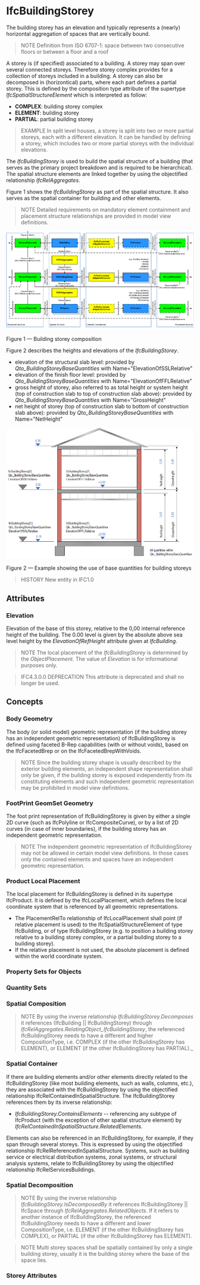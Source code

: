 # IfcBuildingStorey

The building storey has an elevation and typically represents a (nearly) horizontal aggregation of spaces that are vertically bound.

> NOTE  Definition from ISO 6707-1:
> space between two consecutive floors or between a floor and a roof

A storey is (if specified) associated to a building. A storey may span over several connected storeys. Therefore storey complex provides for a collection of storeys included in a building. A storey can also be decomposed in (horizontical) parts, where each part defines a partial storey. This is defined by the composition type attribute of the supertype _IfcSpatialStructureElement_ which is interpreted as follow:

* **COMPLEX**: building storey complex
* **ELEMENT**: building storey
* **PARTIAL**: partial building storey

> EXAMPLE  In split level houses, a storey is split into two or more partial storeys, each with a different elevation. It can be handled by defining a storey, which includes two or more partial storeys with the individual elevations.

The _IfcBuildingStorey_ is used to build the spatial structure of a building (that serves as the primary project breakdown and is required to be hierarchical). The spatial structure elements are linked together by using the objectified relationship _IfcRelAggregates_.

Figure 1 shows the _IfcBuildingStorey_ as part of the spatial structure. It also serves as the spatial container for building and other elements.

> NOTE  Detailed requirements on mandatory element containment and placement structure relationships are provided in model view definitions.

![IfcBuildingStorey as part of a spatial structure](../../../../figures/ifcbuildingstorey-spatialstructure.png "Figure 1 &mdash; Building storey composition")

Figure 1 &mdash; Building storey composition

Figure 2 describes the heights and elevations of the _IfcBuildingStorey_.

* elevation of the structural slab level: provided by _Qto_BuildingStoreyBaseQuantities_ with Name="ElevationOfSSLRelative"
* elevation of the finish floor level: provided by _Qto_BuildingStoreyBaseQuantities_ with Name="ElevationOfFFLRelative"
* gross height of storey, also referred to as total height or system height (top of construction slab to top of construction slab above): provided by _Qto_BuildingStoreyBaseQuantities_ with Name="GrossHeight"
* net height of storey (top of construction slab to bottom of construction slab above): provided by _Qto_BuildingStoreyBaseQuantities_ with Name="NetHeight"

![space heights](../../../../figures/ifcbuildingstorey_heights.png "Figure 2 &mdash; Building storey elevations")

Figure 2 &mdash; Example showing the use of base quantities for building storeys

> HISTORY  New entity in IFC1.0

## Attributes

### Elevation
Elevation of the base of this storey, relative to the 0,00 internal reference height of the building. The 0.00 level is given by the absolute above sea level height by the _ElevationOfRefHeight_ attribute given at _IfcBuilding_.

> NOTE  The local placement of the _IfcBuildingStorey_ is determined by the _ObjectPlacement_. The value of _Elevation_ is for informational purposes only.

> IFC4.3.0.0 DEPRECATION This attribute is deprecated and shall no longer be used.

## Concepts

### Body Geometry

The body (or solid model) geometric representation (if the building storey has an independent geometric representation) of IfcBuildingStorey is defined using faceted B-Rep capabilities (with or without voids), based on the IfcFacetedBrep or on the IfcFacetedBrepWithVoids.

> NOTE  Since the building storey shape is usually described by the exterior building elements, an independent shape representation shall only be given, if the building storey is exposed independently from its constituting elements and such independent geometric representation may be prohibited in model view definitions.

### FootPrint GeomSet Geometry

The foot print representation of IfcBuildingStorey is given by either a single 2D curve (such as IfcPolyline or IfcCompositeCurve), or by a list of 2D curves (in case of inner boundaries), if the building storey has an independent geometric representation.

> NOTE  The independent geometric representation of IfcBuildingStorey may not be allowed in certain model view definitions. In those cases only the contained elements and spaces have an independent geometric representation.

### Product Local Placement

The local placement for IfcBuildingStorey is defined in its supertype IfcProduct. It is defined by the IfcLocalPlacement, which defines the local coordinate system that is referenced by all geometric representations.

* The PlacementRelTo relationship of IfcLocalPlacement shall point (if relative placement is used) to the IfcSpatialStructureElement of type IfcBuilding, or of type IfcBuildingStorey (e.g. to position a building storey relative to a building storey complex, or a partial building storey to a building storey).
* If the relative placement is not used, the absolute placement is defined within the world coordinate system.

### Property Sets for Objects



### Quantity Sets



### Spatial Composition

> NOTE  By using the inverse relationship _IfcBuildingStorey.Decomposes_ it references (IfcBuilding || IfcBuildingStorey) through _IfcRelAggregates.RelatingObject_IfcBuildingStorey_, the referenced
IfcBuildingStorey needs to have a different and higher
 CompositionType, i.e. COMPLEX (if the other IfcBuildingStorey has ELEMENT), or ELEMENT (if the other
 IfcBuildingStorey has PARTIAL)._

### Spatial Container

If there are building elements and/or other elements directly related to the IfcBuildingStorey (like most building elements, such as walls, columns, etc.), they are associated with the IfcBuildingStorey by using the objectified relationship IfcRelContainedInSpatialStructure. The IfcBuildingStorey references them by its inverse relationship:

* _IfcBuildingStorey.ContainsElements_ -- referencing any subtype of IfcProduct (with the exception of other spatial structure element) by _IfcRelContainedInSpatialStructure.RelatedElements_.

Elements can also be referenced in an IfcBuildingStorey, for example, if they span through several storeys. This is expressed by using the objectified relationship IfcRelReferencedInSpatialStructure. Systems, such as building service or electrical distribution systems, zonal systems, or structural analysis systems, relate to IfcBuildingStorey by using the objectified relationship IfcRelServicesBuildings.

### Spatial Decomposition

> NOTE  By using the inverse relationship _IfcBuildingStorey.IsDecomposedBy_ it references IfcBuildingStorey || IfcSpace through _IfcRelAggregates.RelatedObjects_. If it refers to another instance of IfcBuildingStorey, the referenced IfcBuildingStorey needs to have a different and lower CompositionType, i.e. ELEMENT (if the other IfcBuildingStorey has COMPLEX), or PARTIAL (if the other IfcBuildingStorey has ELEMENT).

> NOTE  Multi storey spaces shall be spatially contained by only a single building storey, usually it is the building storey where the base of the space lies.

### Storey Attributes
